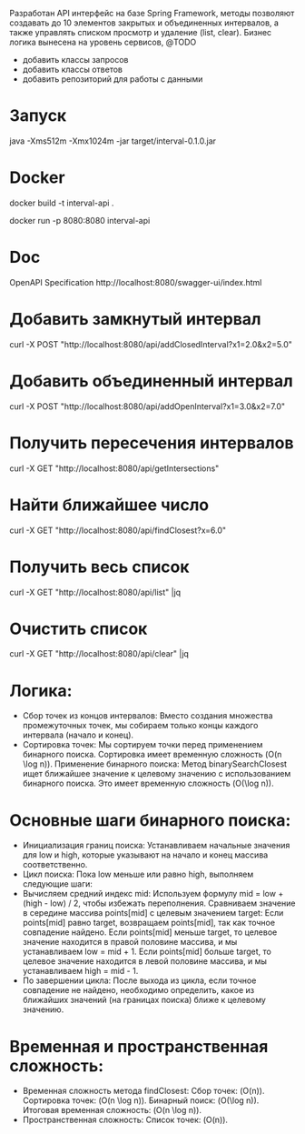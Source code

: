 Разработан API интерфейс на базе Spring Framework, методы позволяют создавать до 10 элементов закрытых и объединенных
интервалов, а также управлять списком просмотр и удаление (list, clear). Бизнес логика вынесена на уровень сервисов,
@TODO
- добавить классы запросов
- добавить классы ответов 
- добавить репозиторий для работы с данными

# Запуск

java -Xms512m -Xmx1024m  -jar target/interval-0.1.0.jar

# Docker 
docker build -t interval-api .

docker run -p 8080:8080 interval-api

# Doc
OpenAPI Specification
http://localhost:8080/swagger-ui/index.html

# Добавить замкнутый интервал
curl -X POST "http://localhost:8080/api/addClosedInterval?x1=2.0&x2=5.0"

# Добавить объединенный интервал
curl -X POST "http://localhost:8080/api/addOpenInterval?x1=3.0&x2=7.0"

# Получить пересечения интервалов
curl -X GET "http://localhost:8080/api/getIntersections"

# Найти ближайшее число
curl -X GET "http://localhost:8080/api/findClosest?x=6.0"

# Получить весь список
curl -X GET "http://localhost:8080/api/list" |jq

# Очистить список
curl -X GET "http://localhost:8080/api/clear" |jq




# Логика:

- Сбор точек из концов интервалов:
Вместо создания множества промежуточных точек, мы собираем только концы каждого интервала (начало и конец).
- Сортировка точек:
Мы сортируем точки перед применением бинарного поиска. Сортировка имеет временную сложность (O(n \log n)).
Применение бинарного поиска:
Метод binarySearchClosest ищет ближайшее значение к целевому значению с использованием бинарного поиска. Это имеет временную сложность (O(\log n)).

# Основные шаги бинарного поиска:
- Инициализация границ поиска:
Устанавливаем начальные значения для low и high, которые указывают на начало и конец массива соответственно.
- Цикл поиска:
Пока low меньше или равно high, выполняем следующие шаги:
- Вычисляем средний индекс mid:
Используем формулу mid = low + (high - low) / 2, чтобы избежать переполнения.
Сравниваем значение в середине массива points[mid] с целевым значением target:
Если points[mid] равно target, возвращаем points[mid], так как точное совпадение найдено.
Если points[mid] меньше target, то целевое значение находится в правой половине массива, и мы устанавливаем low = mid + 1.
Если points[mid] больше target, то целевое значение находится в левой половине массива, и мы устанавливаем high = mid - 1.
- По завершении цикла:
После выхода из цикла, если точное совпадение не найдено, необходимо определить, какое из ближайших значений (на границах поиска) ближе к целевому значению.

# Временная и пространственная сложность:
- Временная сложность метода findClosest:
Сбор точек: (O(n)).
Сортировка точек: (O(n \log n)).
Бинарный поиск: (O(\log n)).
Итоговая временная сложность: (O(n \log n)).
- Пространственная сложность:
Список точек: (O(n)).